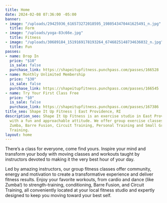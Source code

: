 ```yaml
---
title: Home
date: 2024-02-08 07:36:00 -05:00
banner:
- image: "/uploads/29425936_616573272018595_1980543470441625491_n.jpg"
  title: Form
- image: "/uploads/yoga-83c66e.jpg"
  title: Fitness
- image: "/uploads/30689184_1519169178193264_6746825148734636032_n.jpg"
  title: Fun
passes:
- name: Drop In
  price: "$10"
  is_sale: false
  purchase_link: https://shapeitupfitness.punchpass.com/passes/166528
- name: Monthly Unlimited Membership
  price: "$30"
  is_sale: false
  purchase_link: https://shapeitupfitness.punchpass.com/passes/166545
- name: Try Your First Class Free
  price: "$0"
  is_sale: false
  purchase_link: https://shapeitupfitness.punchpass.com/passes/167386
title_seo: Shape It Up Fitness | East Providence, RI
description_seo: Shape It Up Fitness is an exercise studio in East Providence, RI,
  with a fun and approachable attitude. We offer group exercise classes, including
  Zumba, Barre Fusion, Circuit Training, Personal Training and Small Group Personal
  Training.
layout: home
---
```


There’s a class for everyone, come find yours. Inspire your mind and transform your body with moving classes and workouts taught by instructors devoted to making it the very best hour of your day.

Led by amazing instructors, our group fitness classes offer community, energy and motivation to create a transformative experience and deliver fitness results. Enjoy your favorite workouts, from cardio and dance (like Zumba!) to strength-training, conditioning, Barre Fusion, and Circuit Training, all conveniently located at your local fitness studio and expertly designed to keep you moving toward your best self. 